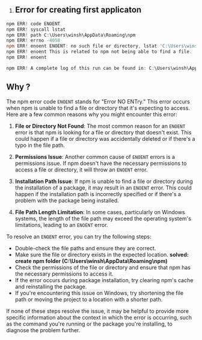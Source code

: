 1. ## Error for creating first applicaton 
```powershell
npm ERR! code ENOENT
npm ERR! syscall lstat
npm ERR! path C:\Users\winsh\AppData\Roaming\npm
npm ERR! errno -4058
npm ERR! enoent ENOENT: no such file or directory, lstat 'C:\Users\winsh\AppData\Roaming\npm'
npm ERR! enoent This is related to npm not being able to find a file.
npm ERR! enoent

npm ERR! A complete log of this run can be found in: C:\Users\winsh\AppData\Local\npm-cache\_logs\2024-02-19T08_41_33_976Z-debug-0.log
```
## Why ?
The npm error code `ENOENT` stands for "Error NO ENTry." This error occurs when npm is unable to find a file or directory that it's expecting to access. Here are a few common reasons why you might encounter this error:

1. **File or Directory Not Found**:
   The most common reason for an `ENOENT` error is that npm is looking for a file or directory that doesn't exist. This could happen if a file or directory was accidentally deleted or if there's a typo in the file path.

2. **Permissions Issue**:
   Another common cause of `ENOENT` errors is a permissions issue. If npm doesn't have the necessary permissions to access a file or directory, it will throw an `ENOENT` error.

3. **Installation Path Issue**:
   If npm is unable to find a file or directory during the installation of a package, it may result in an `ENOENT` error. This could happen if the installation path is incorrectly specified or if there's a problem with the package being installed.

4. **File Path Length Limitation**:
   In some cases, particularly on Windows systems, the length of the file path may exceed the operating system's limitations, leading to an `ENOENT` error.

To resolve an `ENOENT` error, you can try the following steps:

- Double-check the file paths and ensure they are correct.
- Make sure the file or directory exists in the expected location. **solved: create npm folder (C:\Users\winsh\AppData\Roaming\npm)**
- Check the permissions of the file or directory and ensure that npm has the necessary permissions to access it.
- If the error occurs during package installation, try clearing npm's cache and reinstalling the package.
- If you're encountering this issue on Windows, try shortening the file path or moving the project to a location with a shorter path.

If none of these steps resolve the issue, it may be helpful to provide more specific information about the context in which the error is occurring, such as the command you're running or the package you're installing, to diagnose the problem further.